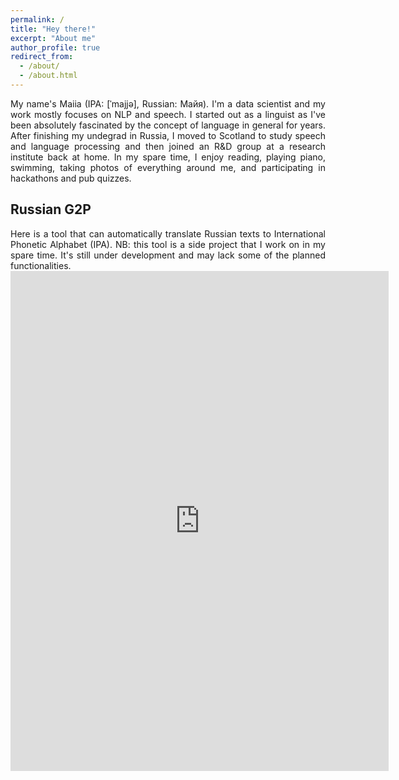 ```yaml
---
permalink: /
title: "Hey there!"
excerpt: "About me"
author_profile: true
redirect_from:
  - /about/
  - /about.html
---
```


<div style="text-align: justify;">My name's Maiia (IPA: [ˈmajjə], Russian: Майя). I'm a data scientist and my work mostly focuses on NLP and speech. I started out as a linguist as I've been absolutely fascinated by the concept of language in general for years. After finishing my undegrad in Russia, I moved to Scotland to study speech and language processing and then joined an R&D group at a research institute back at home. In my spare time, I enjoy reading, playing piano, swimming, taking photos of everything around me, and participating in hackathons and pub quizzes.</div>


<h2>Russian G2P</h2>

<div style="text-align: justify;">Here is a tool that can automatically translate Russian texts to International Phonetic Alphabet (IPA). NB: this tool is a side project that I work on in my spare time. It's still under development and may lack some of the planned functionalities.</div>

<iframe src="https://ru-transcribe.herokuapp.com/" height="800" width="120%" frameBorder="0"></iframe>
